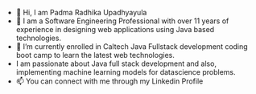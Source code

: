 - 👋 Hi, I am Padma Radhika Upadhyayula
- 👀 I am a Software Engineering Professional with over 11 years of experience in designing web applications using Java based technologies.
- 🌱 I’m currently enrolled in Caltech Java Fullstack development coding boot camp to learn the latest web technologies.
- I am passionate about Java full stack development and also, implementing machine learning models for datascience problems.
- 📫 You can connect with me through my Linkedin Profile
  

<!---
PadmaRadhika/PadmaRadhika is a ✨ special ✨ repository because its `README.md` (this file) appears on your GitHub profile.
You can click the Preview link to take a look at your changes.
--->

